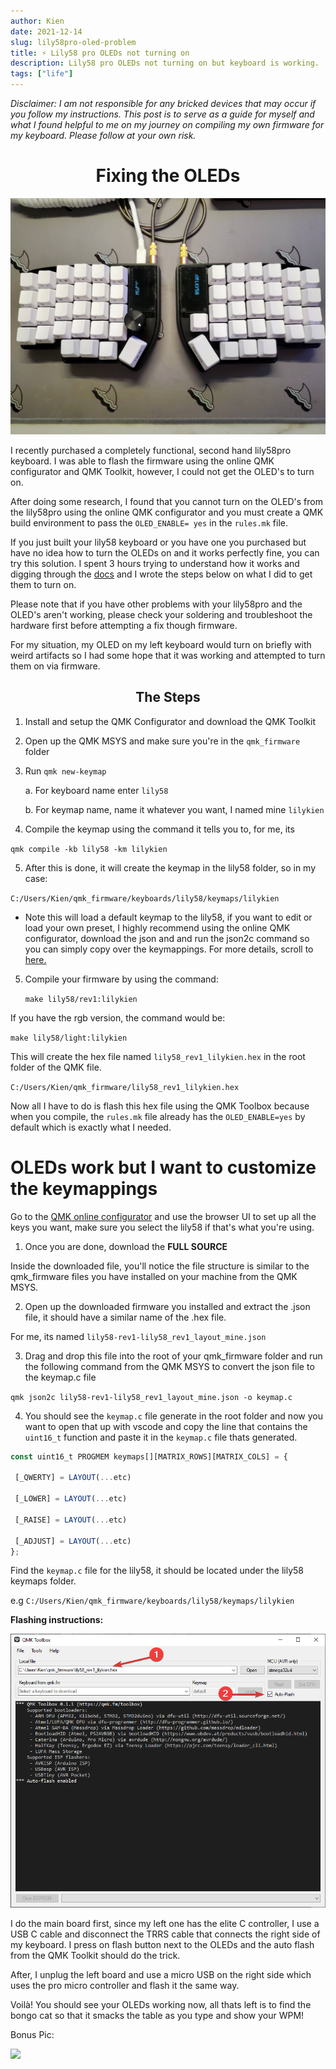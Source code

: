 ```yaml
---
author: Kien
date: 2021-12-14
slug: lily58pro-oled-problem
title: ⚡ Lily58 pro OLEDs not turning on
description: Lily58 pro OLEDs not turning on but keyboard is working.
tags: ["life"]
---
```


_Disclaimer: I am not responsible for any bricked devices that may occur if you follow my instructions. This post is to serve as a guide for myself and what I found helpful to me on my journey on compiling my own firmware for my keyboard. Please follow at your own risk._

# <center>Fixing the OLEDs</center>

![testing keyboard](./lily.jpg)

I recently purchased a completely functional, second hand lily58pro keyboard. I was able to flash the firmware using the online QMK configurator and QMK Toolkit, however, I could not get the OLED's to turn on.

After doing some research, I found that you cannot turn on the OLED's from the lily58pro using the online QMK configurator and you must create a QMK build environment to pass the `OLED_ENABLE= yes` in the `rules.mk` file.

If you just built your lily58 keyboard or you have one you purchased but have no idea how to turn the OLEDs on and it works perfectly fine, you can try this solution. I spent 3 hours trying to understand how it works and digging through the <a href="https://beta.docs.qmk.fm/tutorial/newbs" target="_blank">docs</a> and I wrote the steps below on what I did to get them to turn on.

Please note that if you have other problems with your lily58pro and the OLED's aren't working, please check your soldering and troubleshoot the hardware first before attempting a fix though firmware.

For my situation, my OLED on my left keyboard would turn on briefly with weird artifacts so I had some hope that it was working and attempted to turn them on via firmware.

## <center>The Steps</center>

1. Install and setup the QMK Configurator and download the QMK Toolkit

2. Open up the QMK MSYS and make sure you're in the `qmk_firmware` folder

3. Run `qmk new-keymap`

   a. For keyboard name enter `lily58`

   b. For keymap name, name it whatever you want, I named mine `lilykien`

4. Compile the keymap using the command it tells you to, for me, its

`qmk compile -kb lily58 -km lilykien`

5. After this is done, it will create the keymap in the lily58 folder, so in my case:

`C:/Users/Kien/qmk_firmware/keyboards/lily58/keymaps/lilykien`

- Note this will load a default keymap to the lily58, if you want to edit or load your own preset, I highly recommend using the online QMK configurator, download the json and and run the json2c command so you can simply copy over the keymappings. For more details, scroll to [here.](#oleds-work-but-i-want-to-customize-the-keymappings)

5. Compile your firmware by using the command:

   `make lily58/rev1:lilykien`

If you have the rgb version, the command would be:

`make lily58/light:lilykien`

This will create the hex file named `lily58_rev1_lilykien.hex` in the root folder of the QMK file.

`C:/Users/Kien/qmk_firmware/lily58_rev1_lilykien.hex`

Now all I have to do is flash this hex file using the QMK Toolbox because when you compile, the `rules.mk` file already has the `OLED_ENABLE=yes` by default which is exactly what I needed.

# OLEDs work but I want to customize the keymappings

Go to the <a href="https://config.qmk.fm/#/tkc/tkl_ab87/LAYOUT_all" target="_blank">QMK online configurator</a> and use the browser UI to set up all the keys you want, make sure you select the lily58 if that's what you're using.

1. Once you are done, download the **FULL SOURCE**

Inside the downloaded file, you'll notice the file structure is similar to the qmk_firmware files you have installed on your machine from the QMK MSYS.

2. Open up the downloaded firmware you installed and extract the .json file, it should have a similar name of the .hex file.

For me, its named `lily58-rev1-lily58_rev1_layout_mine.json`

3. Drag and drop this file into the root of your qmk_firmware folder and run the following command from the QMK MSYS to convert the json file to the keymap.c file

`qmk json2c lily58-rev1-lily58_rev1_layout_mine.json -o keymap.c`

4. You should see the `keymap.c` file generate in the root folder and now you want to open that up with vscode and copy the line that contains the `uint16_t` function and paste it in the `keymap.c` file thats generated.

```js
const uint16_t PROGMEM keymaps[][MATRIX_ROWS][MATRIX_COLS] = {

 [_QWERTY] = LAYOUT(...etc)

 [_LOWER] = LAYOUT(...etc)

 [_RAISE] = LAYOUT(...etc)

 [_ADJUST] = LAYOUT(...etc)
};
```

Find the `keymap.c` file for the lily58, it should be located under the lily58 keymaps folder.

e.g `C:/Users/Kien/qmk_firmware/keyboards/lily58/keymaps/lilykien`

**Flashing instructions:**

![](./qmk.png)

I do the main board first, since my left one has the elite C controller, I use a USB C cable and disconnect the TRRS cable that connects the right side of my keyboard.
I press on flash button next to the OLEDs and the auto flash from the QMK Toolkit should do the trick.

After, I unplug the left board and use a micro USB on the right side which uses the pro micro controller and flash it the same way.

Voilà! You should see your OLEDs working now, all thats left is to find the bongo cat so that it smacks the table as you type and show your WPM!

Bonus Pic:

![](./cat.jpg)
